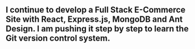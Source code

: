 ## I continue to develop a Full Stack E-Commerce Site with React, Express.js, MongoDB and Ant Design. I am pushing it step by step to learn the Git version control system.